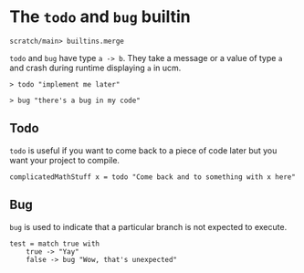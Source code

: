 # The `todo` and `bug` builtin

``` ucm :hide
scratch/main> builtins.merge
```

`todo` and `bug` have type `a -> b`. They take a message or a value of type `a` and crash during runtime displaying `a` in ucm.
``` unison :error
> todo "implement me later"
```
``` unison :error
> bug "there's a bug in my code"
```

## Todo
`todo` is useful if you want to come back to a piece of code later but you want your project to compile.
``` unison
complicatedMathStuff x = todo "Come back and to something with x here"
```

## Bug
`bug` is used to indicate that a particular branch is not expected to execute.
``` unison
test = match true with
    true -> "Yay"
    false -> bug "Wow, that's unexpected"
```
